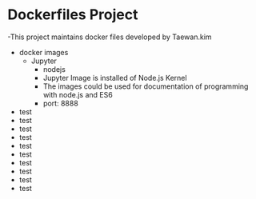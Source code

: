 # Dockerfiles Project

-This project maintains docker files developed by Taewan.kim

- docker images
  - Jupyter
    - nodejs
     - Jupyter Image is installed of Node.js Kernel
     - The images could be used for documentation of programming with node.js and ES6 
     - port: 8888
- test
- test
- test
- test
- test
- test
- test
- test
- test
- test



 
 
